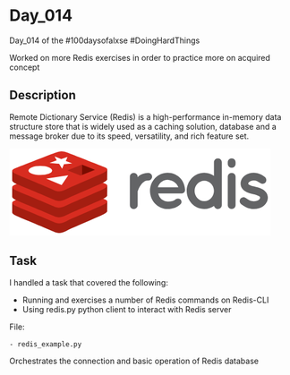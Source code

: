 # Day_014

Day_014 of the #100daysofalxse
#DoingHardThings

Worked on more Redis exercises in order to practice more on acquired concept

## Description
Remote Dictionary Service (Redis) is a high-performance in-memory data structure store that is widely used as a caching solution, database and a message broker due to its speed, versatility, and rich feature set.

![Redis Logo](image.png)


## Task
I handled a task that covered the following:
- Running and exercises a number of Redis commands on Redis-CLI
- Using redis.py python client to interact with Redis server

File:

    - redis_example.py

Orchestrates the connection and basic operation of Redis database